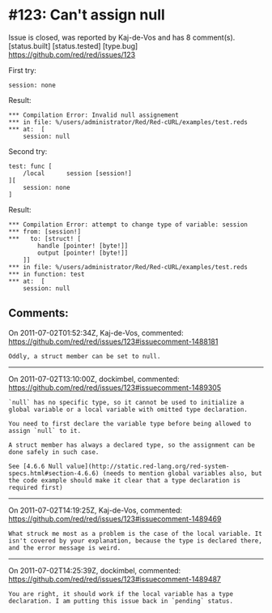
#123: Can't assign null
================================================================================
Issue is closed, was reported by Kaj-de-Vos and has 8 comment(s).
[status.built] [status.tested] [type.bug]
<https://github.com/red/red/issues/123>

First try:

```
session: none
```

Result:

```
*** Compilation Error: Invalid null assignement 
*** in file: %/users/administrator/Red/Red-cURL/examples/test.reds 
*** at:  [
    session: null
```

Second try:

```
test: func [
    /local      session [session!]
][
    session: none
]
```

Result:

```
*** Compilation Error: attempt to change type of variable: session 
*** from: [session!] 
***   to: [struct! [
        handle [pointer! [byte!]] 
        output [pointer! [byte!]]
    ]] 
*** in file: %/users/administrator/Red/Red-cURL/examples/test.reds 
*** in function: test
*** at:  [
    session: null
```



Comments:
--------------------------------------------------------------------------------

On 2011-07-02T01:52:34Z, Kaj-de-Vos, commented:
<https://github.com/red/red/issues/123#issuecomment-1488181>

    Oddly, a struct member can be set to null.

--------------------------------------------------------------------------------

On 2011-07-02T13:10:00Z, dockimbel, commented:
<https://github.com/red/red/issues/123#issuecomment-1489305>

    `null` has no specific type, so it cannot be used to initialize a global variable or a local variable with omitted type declaration. 
    
    You need to first declare the variable type before being allowed to assign `null` to it. 
    
    A struct member has always a declared type, so the assignment can be done safely in such case.
    
    See [4.6.6 Null value](http://static.red-lang.org/red-system-specs.html#section-4.6.6) (needs to mention global variables also, but the code example should make it clear that a type declaration is required first)

--------------------------------------------------------------------------------

On 2011-07-02T14:19:25Z, Kaj-de-Vos, commented:
<https://github.com/red/red/issues/123#issuecomment-1489469>

    What struck me most as a problem is the case of the local variable. It isn't covered by your explanation, because the type is declared there, and the error message is weird.

--------------------------------------------------------------------------------

On 2011-07-02T14:25:39Z, dockimbel, commented:
<https://github.com/red/red/issues/123#issuecomment-1489487>

    You are right, it should work if the local variable has a type declaration. I am putting this issue back in `pending` status.

